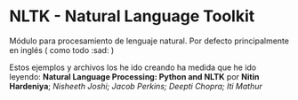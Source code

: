 # NLTK - Natural Language Toolkit

Módulo para procesamiento de lenguaje natural.
Por defecto principalmente en inglés ( como todo :sad: )

Estos ejemplos y archivos los he ido creando ha medida que he ido leyendo: **Natural Language Processing: Python and NLTK** por **Nitin Hardeniya**; _Nisheeth Joshi; Jacob Perkins; Deepti Chopra; Iti Mathur_
